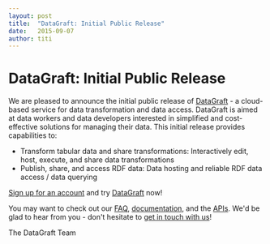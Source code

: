 ```yaml
---
layout: post
title:  "DataGraft: Initial Public Release"
date:   2015-09-07
author: titi
---
```


# DataGraft: Initial Public Release

We are pleased to announce the initial public release of [DataGraft](https://datagraft.net/) - a cloud-based service for data transformation and data access. DataGraft is aimed at data workers and data developers interested in simplified and cost-effective solutions for managing their data. This initial release provides capabilities to:

* Transform tabular data and share transformations: Interactively edit, host, execute, and share data transformations
* Publish, share, and access RDF data: Data hosting and reliable RDF data access / data querying

[Sign up for an account](https://datagraft.net/pages/register/) and try [DataGraft](https://datagraft.net/) now!

You may want to check out our [FAQ](https://datagraft.net/faq/), [documentation]( https://datagraft.net/documentation/), and the [APIs]( https://datagraft.net/api/).  We'd be glad to hear from you - don't hesitate to [get in touch with us](https://datagraft.net/contact/)!

The DataGraft Team
